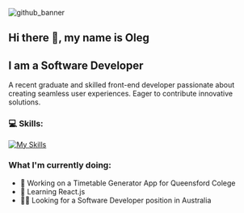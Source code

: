 ![github_banner](https://github.com/jaynero/jaynero/assets/61372337/73ef7b58-e655-4877-99fe-954f6646dce2)
## Hi there 👋, my name is Oleg

## I am a Software Developer

A recent graduate and skilled front-end developer passionate about creating seamless user experiences. Eager to contribute innovative solutions.

### 💻 Skills:

[![My Skills](https://skillicons.dev/icons?i=js,html,css,nodejs,react,python,git,github,vscode)](https://skillicons.dev)

### What I'm currently doing:
- 🔭 Working on a Timetable Generator App for Queensford Colege 
- 🌱 Learning React.js
- 👨‍💻 Looking for a Software Developer position in Australia


